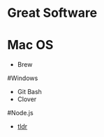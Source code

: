  # Great Software

# Mac OS
* Brew


#Windows
* Git Bash
* Clover


#Node.js
* [tldr](https://github.com/tldr-pages/tldr-node-client)
